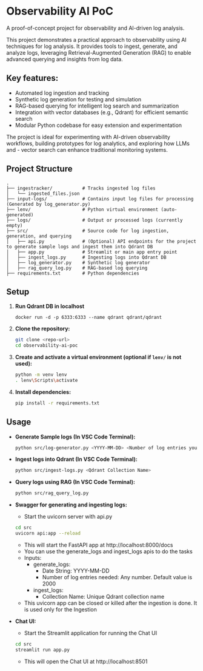 # Observability AI PoC

A proof-of-concept project for observability and AI-driven log analysis.

This project demonstrates a practical approach to observability using AI techniques for log analysis. It provides tools to ingest, generate, and analyze logs, leveraging Retrieval-Augmented Generation (RAG) to enable advanced querying and insights from log data.

## Key features:

- Automated log ingestion and tracking
- Synthetic log generation for testing and simulation
- RAG-based querying for intelligent log search and summarization
- Integration with vector databases (e.g., Qdrant) for efficient semantic search
- Modular Python codebase for easy extension and experimentation

The project is ideal for experimenting with AI-driven observability workflows, building prototypes for log analytics, and exploring how LLMs and - vector search can enhance traditional monitoring systems.

## Project Structure

```
.
├── ingestracker/           # Tracks ingested log files
│   └── ingested_files.json
├── input-logs/             # Contains input log files for processing (Generated by log_generator.py)
├── lenv/                   # Python virtual environment (auto-generated)
├── logs/                   # Output or processed logs (currently empty)
├── src/                    # Source code for log ingestion, generation, and querying
│   ├── api.py              # (Optional) API endpoints for the project to generate sample logs and ingest them into Qdrant DB
│   ├── app.py              # Streamlit or main app entry point
│   ├── ingest_logs.py      # Ingesting logs into Qdrant DB
│   ├── log_generator.py    # Synthetic log generator
│   ├── rag_query_log.py    # RAG-based log querying
├── requirements.txt        # Python dependencies
```

## Setup

1. **Run Qdrant DB in localhost**
     ```
     docker run -d -p 6333:6333 --name qdrant qdrant/qdrant
     ```

2. **Clone the repository:**
	 ```sh
	 git clone <repo-url>
	 cd observability-ai-poc
	 ```

3. **Create and activate a virtual environment (optional if `lenv/` is not used):**
	 ```sh
	 python -m venv lenv
	 . lenv\Scripts\activate
	 ```

4. **Install dependencies:**
	 ```sh
	 pip install -r requirements.txt
	 ```

## Usage

- **Generate Sample logs (In VSC Code Terminal):**
	```sh
	python src/log-generator.py <YYYY-MM-DD> <Number of log entries you need per file>
	```

- **Ingest logs into Qdrant (In VSC Code Terminal):**
	```sh
	python src/ingest-logs.py <Qdrant Collection Name>
	```

- **Query logs using RAG (In VSC Code Terminal):**
	```sh
	python src/rag_query_log.py
	```

- **Swagger for generating and ingesting logs:**
    - Start the uvicorn server with api.py 
    ```sh
	cd src
	uvicorn api:app --reload
	```
	- This will start the FastAPI app at http://localhost:8000/docs
	- You can use the generate_logs and ingest_logs apis to do the tasks
	- Inputs:
	  - generate_logs: 
	    - Date String: YYYY-MM-DD
		- Number of log entries needed: Any number. Default value is 2000
	  - ingest_logs:
	    - Collection Name: Unique Qdrant collection name
	- This uvicorn app can be closed or killed after the ingestion is done. It is used only for the Ingestion

- **Chat UI:**
    - Start the Streamlit application for running the Chat UI
	```sh
	cd src
	streamlit run app.py
	```
	- This will open the Chat UI at http://localhost:8501



